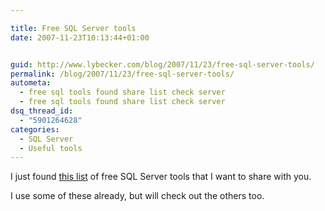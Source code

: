 ```yaml
---

title: Free SQL Server tools
date: 2007-11-23T10:13:44+01:00


guid: http://www.lybecker.com/blog/2007/11/23/free-sql-server-tools/
permalink: /blog/2007/11/23/free-sql-server-tools/
autometa:
  - free sql tools found share list check server
  - free sql tools found share list check server
dsq_thread_id:
  - "5901264628"
categories:
  - SQL Server
  - Useful tools
---
```

I just found [this list](http://weblogs.sqlteam.com/mladenp/archive/2007/11/20/Free-SQL-Server-tools-that-might-make-your-life-a.aspx "Free SQL Server tools that might make your life a little easier") of free SQL Server tools that I want to share with you.

I use some of these already, but will check out the others too.
